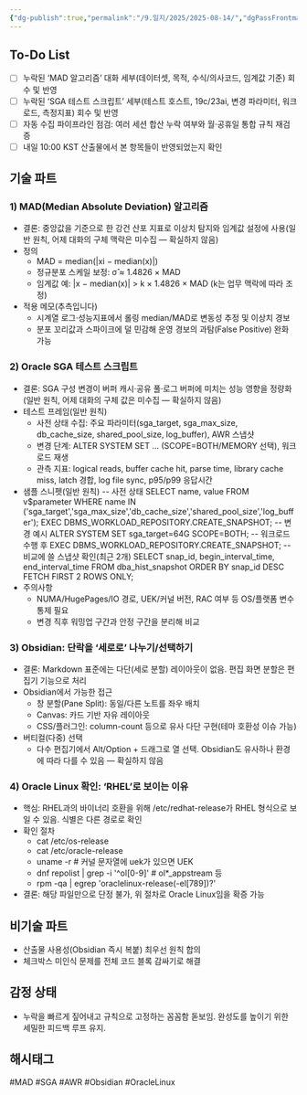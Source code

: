 ```yaml
---
{"dg-publish":true,"permalink":"/9.일지/2025/2025-08-14/","dgPassFrontmatter":true,"noteIcon":""}
---
```


## To-Do List
- [ ] 누락된 ‘MAD 알고리즘’ 대화 세부(데이터셋, 목적, 수식/의사코드, 임계값 기준) 회수 및 반영
- [ ] 누락된 ‘SGA 테스트 스크립트’ 세부(테스트 호스트, 19c/23ai, 변경 파라미터, 워크로드, 측정지표) 회수 및 반영
- [ ] 자동 수집 파이프라인 점검: 여러 세션 합산 누락 여부와 월·공휴일 통합 규칙 재검증
- [ ] 내일 10:00 KST 산출물에서 본 항목들이 반영되었는지 확인

## 기술 파트
### 1) MAD(Median Absolute Deviation) 알고리즘
- 결론: 중앙값을 기준으로 한 강건 산포 지표로 이상치 탐지와 임계값 설정에 사용(일반 원칙, 어제 대화의 구체 맥락은 미수집 — 확실하지 않음)
- 정의
  - MAD = median(|xi − median(x)|)
  - 정규분포 스케일 보정: σ̂ ≈ 1.4826 × MAD
  - 임계값 예: |x − median(x)| > k × 1.4826 × MAD (k는 업무 맥락에 따라 조정)
- 적용 메모(추측입니다)
  - 시계열 로그·성능지표에서 롤링 median/MAD로 변동성 추정 및 이상치 경보
  - 분포 꼬리값과 스파이크에 덜 민감해 운영 경보의 과탐(False Positive) 완화 가능

### 2) Oracle SGA 테스트 스크립트
- 결론: SGA 구성 변경이 버퍼 캐시·공유 풀·로그 버퍼에 미치는 성능 영향을 정량화(일반 원칙, 어제 대화의 구체 값은 미수집 — 확실하지 않음)
- 테스트 프레임(일반 원칙)
  - 사전 상태 수집: 주요 파라미터(sga_target, sga_max_size, db_cache_size, shared_pool_size, log_buffer), AWR 스냅샷
  - 변경 단계: ALTER SYSTEM SET ... (SCOPE=BOTH/MEMORY 선택), 워크로드 재생
  - 관측 지표: logical reads, buffer cache hit, parse time, library cache miss, latch 경합, log file sync, p95/p99 응답시간
- 샘플 스니펫(일반 원칙)
  -- 사전 상태
  SELECT name, value FROM v$parameter
  WHERE name IN ('sga_target','sga_max_size','db_cache_size','shared_pool_size','log_buffer');
  EXEC DBMS_WORKLOAD_REPOSITORY.CREATE_SNAPSHOT;
  -- 변경 예시
  ALTER SYSTEM SET sga_target=64G SCOPE=BOTH;
  -- 워크로드 수행 후
  EXEC DBMS_WORKLOAD_REPOSITORY.CREATE_SNAPSHOT;
  -- 비교에 쓸 스냅샷 확인(최근 2개)
  SELECT snap_id, begin_interval_time, end_interval_time
  FROM dba_hist_snapshot ORDER BY snap_id DESC FETCH FIRST 2 ROWS ONLY;
- 주의사항
  - NUMA/HugePages/IO 경로, UEK/커널 버전, RAC 여부 등 OS/플랫폼 변수 통제 필요
  - 변경 직후 워밍업 구간과 안정 구간을 분리해 비교

### 3) Obsidian: 단락을 ‘세로로’ 나누기/선택하기
- 결론: Markdown 표준에는 다단(세로 분할) 레이아웃이 없음. 편집 화면 분할은 편집기 기능으로 처리
- Obsidian에서 가능한 접근
  - 창 분할(Pane Split): 동일/다른 노트를 좌우 배치
  - Canvas: 카드 기반 자유 레이아웃
  - CSS/플러그인: column-count 등으로 유사 다단 구현(테마 호환성 이슈 가능)
- 버티컬(다중) 선택
  - 다수 편집기에서 Alt/Option + 드래그로 열 선택. Obsidian도 유사하나 환경에 따라 다를 수 있음 — 확실하지 않음

### 4) Oracle Linux 확인: ‘RHEL’로 보이는 이유
- 핵심: RHEL과의 바이너리 호환을 위해 /etc/redhat-release가 RHEL 형식으로 보일 수 있음. 식별은 다른 경로로 확인
- 확인 절차
  - cat /etc/os-release
  - cat /etc/oracle-release
  - uname -r  # 커널 문자열에 uek가 있으면 UEK
  - dnf repolist | grep -i '^ol[0-9]'  # ol*_appstream 등
  - rpm -qa | egrep 'oraclelinux-release(-el[789])?'
- 결론: 해당 파일만으로 단정 불가, 위 절차로 Oracle Linux임을 확증 가능

## 비기술 파트
- 산출물 사용성(Obsidian 즉시 복붙) 최우선 원칙 합의
- 체크박스 미인식 문제를 전체 코드 블록 감싸기로 해결

## 감정 상태
- 누락을 빠르게 짚어내고 규칙으로 고정하는 꼼꼼함 돋보임. 완성도를 높이기 위한 세밀한 피드백 루프 유지.

## 해시태그
#MAD #SGA #AWR #Obsidian #OracleLinux